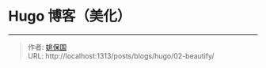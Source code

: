 # Hugo 博客（美化）




---

> 作者: [姚保国](https://yaobg.github.io)  
> URL: http://localhost:1313/posts/blogs/hugo/02-beautify/  

